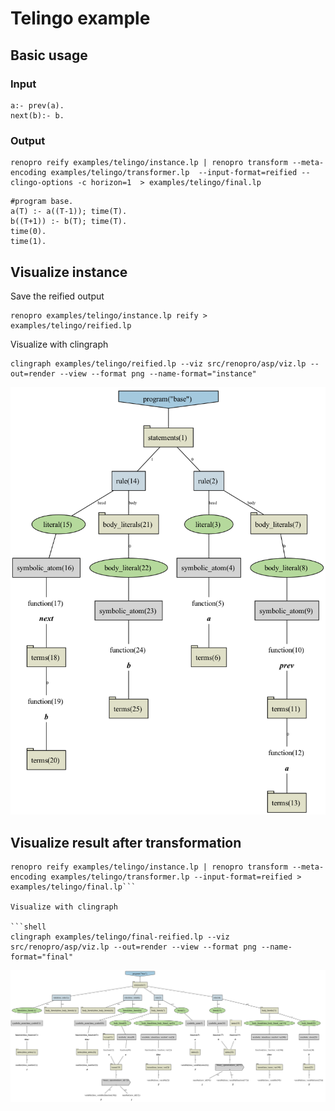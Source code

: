 # Telingo example

## Basic usage 

### Input

```
a:- prev(a).
next(b):- b.
```

### Output

```shell
renopro reify examples/telingo/instance.lp | renopro transform --meta-encoding examples/telingo/transformer.lp  --input-format=reified --clingo-options -c horizon=1  > examples/telingo/final.lp
```

```
#program base.
a(T) :- a((T-1)); time(T).
b((T+1)) :- b(T); time(T).
time(0).
time(1).
```

## Visualize instance

Save the reified output 

```shell
renopro examples/telingo/instance.lp reify > examples/telingo/reified.lp
```

Visualize with clingraph

```shell
clingraph examples/telingo/reified.lp --viz src/renopro/asp/viz.lp --out=render --view --format png --name-format="instance"
```

![](instance.png)

## Visualize result after transformation 

```shell
renopro reify examples/telingo/instance.lp | renopro transform --meta-encoding examples/telingo/transformer.lp --input-format=reified > examples/telingo/final.lp```

Visualize with clingraph

```shell
clingraph examples/telingo/final-reified.lp --viz src/renopro/asp/viz.lp --out=render --view --format png --name-format="final"
```

![](final.png)
